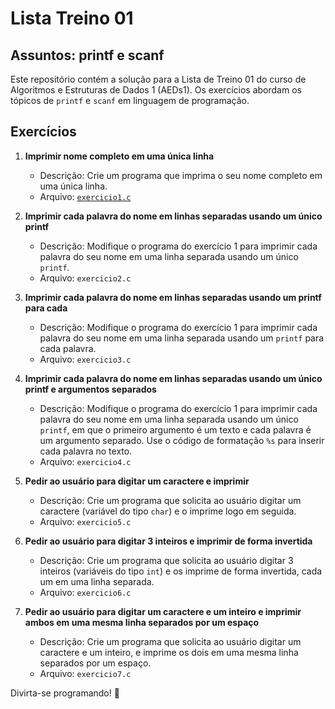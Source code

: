 # Lista Treino 01

## Assuntos: printf e scanf

Este repositório contém a solução para a Lista de Treino 01 do curso de Algoritmos e Estruturas de Dados 1 (AEDs1). 
Os exercícios abordam os tópicos de `printf` e `scanf` em linguagem de programação.

## Exercícios

1. **Imprimir nome completo em uma única linha**
   - Descrição: Crie um programa que imprima o seu nome completo em uma única linha.
   - Arquivo: [`exercicio1.c`](solve.c)

2. **Imprimir cada palavra do nome em linhas separadas usando um único printf**
   - Descrição: Modifique o programa do exercício 1 para imprimir cada palavra do seu nome em uma linha separada usando um único `printf`.
   - Arquivo: `exercicio2.c`

3. **Imprimir cada palavra do nome em linhas separadas usando um printf para cada**
   - Descrição: Modifique o programa do exercício 1 para imprimir cada palavra do seu nome em uma linha separada usando um `printf` para cada palavra.
   - Arquivo: `exercicio3.c`

4. **Imprimir cada palavra do nome em linhas separadas usando um único printf e argumentos separados**
   - Descrição: Modifique o programa do exercício 1 para imprimir cada palavra do seu nome em uma linha separada usando um único `printf`, em que o primeiro argumento é um texto e cada palavra é um argumento separado. Use o código de formatação `%s` para inserir cada palavra no texto.
   - Arquivo: `exercicio4.c`

5. **Pedir ao usuário para digitar um caractere e imprimir**
   - Descrição: Crie um programa que solicita ao usuário digitar um caractere (variável do tipo `char`) e o imprime logo em seguida.
   - Arquivo: `exercicio5.c`

6. **Pedir ao usuário para digitar 3 inteiros e imprimir de forma invertida**
   - Descrição: Crie um programa que solicita ao usuário digitar 3 inteiros (variáveis do tipo `int`) e os imprime de forma invertida, cada um em uma linha separada.
   - Arquivo: `exercicio6.c`

7. **Pedir ao usuário para digitar um caractere e um inteiro e imprimir ambos em uma mesma linha separados por um espaço**
   - Descrição: Crie um programa que solicita ao usuário digitar um caractere e um inteiro, e imprime os dois em uma mesma linha separados por um espaço.
   - Arquivo: `exercicio7.c`

Divirta-se programando! 🚀